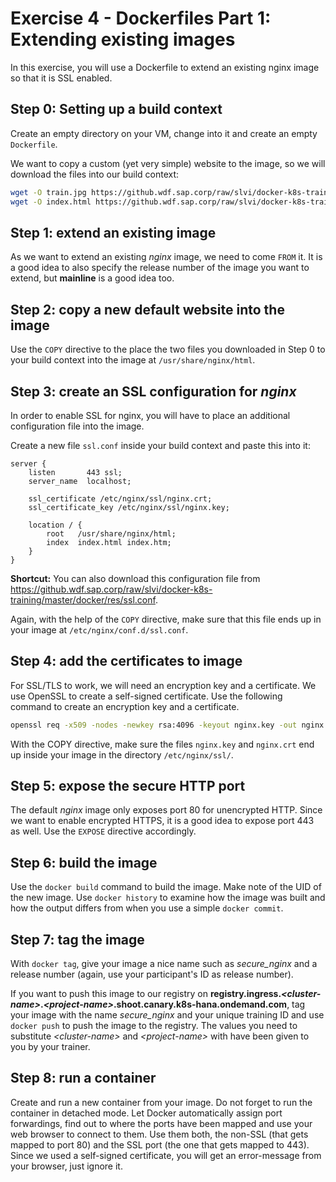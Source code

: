 # Exercise 4 - Dockerfiles Part 1: Extending existing images

In this exercise, you will use a Dockerfile to extend an existing nginx image so that it is SSL enabled.

## Step 0: Setting up a build context

Create an empty directory on your VM, change into it and create an empty `Dockerfile`.

We want to copy a custom (yet very simple) website to the image, so we will download the files into our build context:

```bash
wget -O train.jpg https://github.wdf.sap.corp/raw/slvi/docker-k8s-training/master/docker/res/train.jpg
wget -O index.html https://github.wdf.sap.corp/raw/slvi/docker-k8s-training/master/docker/res/train.html
```

## Step 1: extend an existing image

As we want to extend an existing _nginx_ image, we need to come `FROM` it. It is a good idea to also specify the release number of the image you want to extend, but **mainline** is a good idea too.

## Step 2: copy a new default website into the image

Use the `COPY` directive to the place the two files you downloaded in Step 0 to your build context into the image at `/usr/share/nginx/html`.

## Step 3: create an SSL configuration for _nginx_

In order to enable SSL for nginx, you will have to place an additional configuration file into the image.

Create a new file `ssl.conf` inside your build context and paste this into it:

```nginx
server {
    listen       443 ssl;
    server_name  localhost;

    ssl_certificate /etc/nginx/ssl/nginx.crt;
    ssl_certificate_key /etc/nginx/ssl/nginx.key;

    location / {
        root   /usr/share/nginx/html;
        index  index.html index.htm;
    }
}
```

**Shortcut:** You can also download this configuration file from https://github.wdf.sap.corp/raw/slvi/docker-k8s-training/master/docker/res/ssl.conf.

Again, with the help of the `COPY` directive, make sure that this file ends up in your image at `/etc/nginx/conf.d/ssl.conf`.

## Step 4: add the certificates to image

For SSL/TLS to work, we will need an encryption key and a certificate. We use OpenSSL to create a self-signed certificate. Use the following command to create an encryption key and a certificate.

```bash
openssl req -x509 -nodes -newkey rsa:4096 -keyout nginx.key -out nginx.crt -days 365 -subj "/CN=$(hostname)"
```

With the COPY directive, make sure the files `nginx.key` and `nginx.crt` end up inside your image in the directory `/etc/nginx/ssl/`.

## Step 5: expose the secure HTTP port

The default _nginx_ image only exposes port 80 for unencrypted HTTP. Since we want to enable encrypted HTTPS, it is a good idea to expose port 443 as well. Use the `EXPOSE` directive accordingly.

## Step 6: build the image

Use the `docker build` command to build the image. Make note of the UID of the new image. Use `docker history` to examine how the image was built and how the output differs from when you use a simple `docker commit`.

## Step 7: tag the image

With `docker tag`, give your image a nice name such as *secure_nginx* and a release number (again, use your participant's ID as release number).

If you want to push this image to our registry on **registry.ingress.*\<cluster-name\>*.*\<project-name\>*.shoot.canary.k8s-hana.ondemand.com**, tag your image with the name *secure_nginx* and your unique training ID and use `docker push` to push the image to the registry. The values you need to substitute *\<cluster-name\>* and *\<project-name\>* with have been given to you by your trainer.

## Step 8: run a container

Create and run a new container from your image. Do not forget to run the container in detached mode. Let Docker automatically assign port forwardings, find out to where the ports have been mapped and use your web browser to connect to them. Use them both, the non-SSL (that gets mapped to port 80) and the SSL port (the one that gets mapped to 443). Since we used a self-signed certificate, you will get an error-message from your browser, just ignore it.
